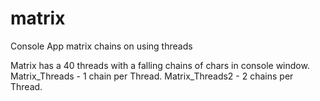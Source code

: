 # matrix
Console App matrix chains on using threads

Matrix has a 40 threads with a falling chains of chars in console window.
Matrix_Threads - 1 chain per Thread.
Matrix_Threads2 - 2 chains per Thread.
